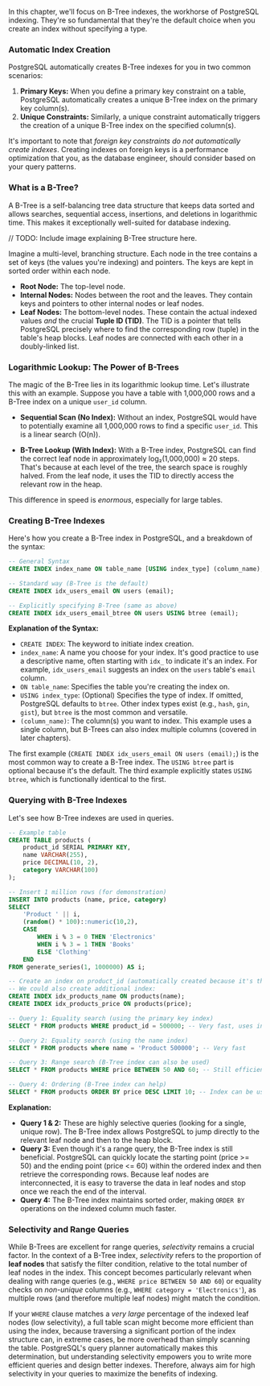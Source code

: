 In this chapter, we'll focus on B-Tree indexes, the workhorse of PostgreSQL indexing. They're so fundamental that they're the default choice when you create an index without specifying a type.

### Automatic Index Creation

PostgreSQL automatically creates B-Tree indexes for you in two common scenarios:

1.  **Primary Keys:** When you define a primary key constraint on a table, PostgreSQL automatically creates a unique B-Tree index on the primary key column(s).
2.  **Unique Constraints:** Similarly, a unique constraint automatically triggers the creation of a unique B-Tree index on the specified column(s).

It's important to note that _foreign key constraints do not automatically create indexes_. Creating indexes on foreign keys is a performance optimization that you, as the database engineer, should consider based on your query patterns.

### What is a B-Tree?

A B-Tree is a self-balancing tree data structure that keeps data sorted and allows searches, sequential access, insertions, and deletions in logarithmic time. This makes it exceptionally well-suited for database indexing.

// TODO: Include image explaining B-Tree structure here.

Imagine a multi-level, branching structure. Each node in the tree contains a set of keys (the values you're indexing) and pointers. The keys are kept in sorted order within each node.

- **Root Node:** The top-level node.
- **Internal Nodes:** Nodes between the root and the leaves. They contain keys and pointers to other internal nodes or leaf nodes.
- **Leaf Nodes:** The bottom-level nodes. These contain the actual indexed values _and_ the crucial **Tuple ID (TID)**. The TID is a pointer that tells PostgreSQL precisely where to find the corresponding row (tuple) in the table's heap blocks. Leaf nodes are connected with each other in a doubly-linked list.

### Logarithmic Lookup: The Power of B-Trees

The magic of the B-Tree lies in its logarithmic lookup time. Let's illustrate this with an example. Suppose you have a table with 1,000,000 rows and a B-Tree index on a unique `user_id` column.

- **Sequential Scan (No Index):** Without an index, PostgreSQL would have to potentially examine all 1,000,000 rows to find a specific `user_id`. This is a linear search (O(n)).

- **B-Tree Lookup (With Index):** With a B-Tree index, PostgreSQL can find the correct leaf node in approximately log₂(1,000,000) ≈ 20 steps. That's because at each level of the tree, the search space is roughly halved. From the leaf node, it uses the TID to directly access the relevant row in the heap.

This difference in speed is _enormous_, especially for large tables.

### Creating B-Tree Indexes

Here's how you create a B-Tree index in PostgreSQL, and a breakdown of the syntax:

```sql
-- General Syntax
CREATE INDEX index_name ON table_name [USING index_type] (column_name);

-- Standard way (B-Tree is the default)
CREATE INDEX idx_users_email ON users (email);

-- Explicitly specifying B-Tree (same as above)
CREATE INDEX idx_users_email_btree ON users USING btree (email);
```

**Explanation of the Syntax:**

- `CREATE INDEX`: The keyword to initiate index creation.
- `index_name`: A name you choose for your index. It's good practice to use a descriptive name, often starting with `idx_` to indicate it's an index. For example, `idx_users_email` suggests an index on the `users` table's `email` column.
- `ON table_name`: Specifies the table you're creating the index on.
- `USING index_type`: (Optional) Specifies the type of index. If omitted, PostgreSQL defaults to `btree`. Other index types exist (e.g., `hash`, `gin`, `gist`), but `btree` is the most common and versatile.
- `(column_name)`: The column(s) you want to index. This example uses a single column, but B-Trees can also index multiple columns (covered in later chapters).

The first example (`CREATE INDEX idx_users_email ON users (email);`) is the most common way to create a B-Tree index. The `USING btree` part is optional because it's the default. The third example explicitly states `USING btree`, which is functionally identical to the first.

### Querying with B-Tree Indexes

Let's see how B-Tree indexes are used in queries.

```sql
-- Example table
CREATE TABLE products (
    product_id SERIAL PRIMARY KEY,
    name VARCHAR(255),
    price DECIMAL(10, 2),
    category VARCHAR(100)
);

-- Insert 1 million rows (for demonstration)
INSERT INTO products (name, price, category)
SELECT
    'Product ' || i,
    (random() * 100)::numeric(10,2),
    CASE
        WHEN i % 3 = 0 THEN 'Electronics'
        WHEN i % 3 = 1 THEN 'Books'
        ELSE 'Clothing'
    END
FROM generate_series(1, 1000000) AS i;

-- Create an index on product_id (automatically created because it's the primary key)
-- We could also create additional index:
CREATE INDEX idx_products_name ON products(name);
CREATE INDEX idx_products_price ON products(price);

-- Query 1: Equality search (using the primary key index)
SELECT * FROM products WHERE product_id = 500000; -- Very fast, uses index

-- Query 2: Equality search (using the name index)
SELECT * FROM products where name = 'Product 500000'; -- Very fast

-- Query 3: Range search (B-Tree index can also be used)
SELECT * FROM products WHERE price BETWEEN 50 AND 60; -- Still efficient, uses index

-- Query 4: Ordering (B-Tree index can help)
SELECT * FROM products ORDER BY price DESC LIMIT 10; -- Index can be used for sorting
```

**Explanation:**

- **Query 1 & 2:** These are highly selective queries (looking for a single, unique row). The B-Tree index allows PostgreSQL to jump directly to the relevant leaf node and then to the heap block.
- **Query 3:** Even though it's a range query, the B-Tree index is still beneficial. PostgreSQL can quickly locate the starting point (price >= 50) and the ending point (price <= 60) within the ordered index and then retrieve the corresponding rows. Because leaf nodes are interconnected, it is easy to traverse the data in leaf nodes and stop once we reach the end of the interval.
- **Query 4:** The B-Tree index maintains sorted order, making `ORDER BY` operations on the indexed column much faster.

### Selectivity and Range Queries

While B-Trees are excellent for range queries, _selectivity_ remains a crucial factor. In the context of a B-Tree index, _selectivity_ refers to the proportion of **leaf nodes** that satisfy the filter condition, relative to the total number of leaf nodes in the index. This concept becomes particularly relevant when dealing with range queries (e.g., `WHERE price BETWEEN 50 AND 60`) or equality checks on _non-unique_ columns (e.g., `WHERE category = 'Electronics'`), as multiple rows (and therefore multiple leaf nodes) might match the condition.

If your `WHERE` clause matches a _very large_ percentage of the indexed leaf nodes (low selectivity), a full table scan might become more efficient than using the index, because traversing a significant portion of the index structure can, in extreme cases, be more overhead than simply scanning the table. PostgreSQL's query planner automatically makes this determination, but understanding selectivity empowers you to write more efficient queries and design better indexes. Therefore, always aim for high selectivity in your queries to maximize the benefits of indexing.
